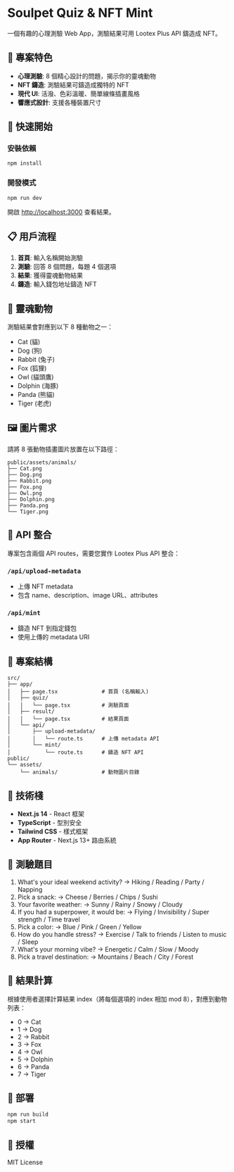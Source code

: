 # Soulpet Quiz & NFT Mint

一個有趣的心理測驗 Web App，測驗結果可用 Lootex Plus API 鑄造成 NFT。

## 🎯 專案特色

- **心理測驗**: 8 個精心設計的問題，揭示你的靈魂動物
- **NFT 鑄造**: 測驗結果可鑄造成獨特的 NFT
- **現代 UI**: 活潑、色彩溫暖、簡單線條插畫風格
- **響應式設計**: 支援各種裝置尺寸

## 🚀 快速開始

### 安裝依賴
```bash
npm install
```

### 開發模式
```bash
npm run dev
```

開啟 [http://localhost:3000](http://localhost:3000) 查看結果。

## 📋 用戶流程

1. **首頁**: 輸入名稱開始測驗
2. **測驗**: 回答 8 個問題，每題 4 個選項
3. **結果**: 獲得靈魂動物結果
4. **鑄造**: 輸入錢包地址鑄造 NFT

## 🐾 靈魂動物

測驗結果會對應到以下 8 種動物之一：
- Cat (貓)
- Dog (狗)
- Rabbit (兔子)
- Fox (狐狸)
- Owl (貓頭鷹)
- Dolphin (海豚)
- Panda (熊貓)
- Tiger (老虎)

## 🖼 圖片需求

請將 8 張動物插畫圖片放置在以下路徑：
```
public/assets/animals/
├── Cat.png
├── Dog.png
├── Rabbit.png
├── Fox.png
├── Owl.png
├── Dolphin.png
├── Panda.png
└── Tiger.png
```

## 🔧 API 整合

專案包含兩個 API routes，需要您實作 Lootex Plus API 整合：

### `/api/upload-metadata`
- 上傳 NFT metadata
- 包含 name、description、image URL、attributes

### `/api/mint`
- 鑄造 NFT 到指定錢包
- 使用上傳的 metadata URI

## 📁 專案結構

```
src/
├── app/
│   ├── page.tsx              # 首頁 (名稱輸入)
│   ├── quiz/
│   │   └── page.tsx          # 測驗頁面
│   ├── result/
│   │   └── page.tsx          # 結果頁面
│   └── api/
│       ├── upload-metadata/
│       │   └── route.ts      # 上傳 metadata API
│       └── mint/
│           └── route.ts      # 鑄造 NFT API
public/
└── assets/
    └── animals/              # 動物圖片目錄
```

## 🎨 技術棧

- **Next.js 14** - React 框架
- **TypeScript** - 型別安全
- **Tailwind CSS** - 樣式框架
- **App Router** - Next.js 13+ 路由系統

## 📝 測驗題目

1. What's your ideal weekend activity? → Hiking / Reading / Party / Napping
2. Pick a snack: → Cheese / Berries / Chips / Sushi
3. Your favorite weather: → Sunny / Rainy / Snowy / Cloudy
4. If you had a superpower, it would be: → Flying / Invisibility / Super strength / Time travel
5. Pick a color: → Blue / Pink / Green / Yellow
6. How do you handle stress? → Exercise / Talk to friends / Listen to music / Sleep
7. What's your morning vibe? → Energetic / Calm / Slow / Moody
8. Pick a travel destination: → Mountains / Beach / City / Forest

## 🔢 結果計算

根據使用者選擇計算結果 index（將每個選項的 index 相加 mod 8），對應到動物列表：
- 0 → Cat
- 1 → Dog
- 2 → Rabbit
- 3 → Fox
- 4 → Owl
- 5 → Dolphin
- 6 → Panda
- 7 → Tiger

## 🚀 部署

```bash
npm run build
npm start
```

## 📄 授權

MIT License
